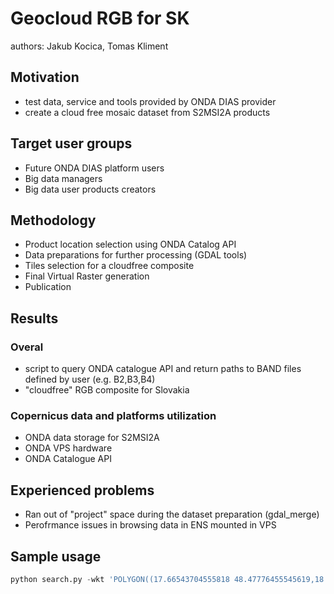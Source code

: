 # Geocloud RGB for SK
authors: Jakub Kocica, Tomas Kliment
## Motivation
- test data, service and tools provided by ONDA DIAS provider
- create a cloud free mosaic dataset from S2MSI2A products

## Target user groups
- Future ONDA DIAS platform users
- Big data managers
- Big data user products creators 

## Methodology
- Product location selection using ONDA Catalog API
- Data preparations for further processing (GDAL tools)
- Tiles selection for a cloudfree composite
- Final Virtual Raster generation
- Publication

## Results
### Overal
- script to query ONDA catalogue API and return paths to BAND files defined by user (e.g. B2,B3,B4)
- "cloudfree" RGB composite for Slovakia

### Copernicus data and platforms utilization
- ONDA data storage for S2MSI2A
- ONDA VPS hardware
- ONDA Catalogue API

## Experienced problems
- Ran out of "project" space during the dataset preparation (gdal_merge)
- Perofrmance issues in browsing data in ENS mounted in VPS

## Sample usage
```python
python search.py -wkt 'POLYGON((17.66543704555818 48.47776455545619,18.55258304165193 48.47776455545619,18.55258304165193 48.08846410187011,17.66543704555818 48.08846410187011,17.66543704555818 48.47776455545619))' -cloud 50 -from 2018-10-01 -to 2018-10-10
```